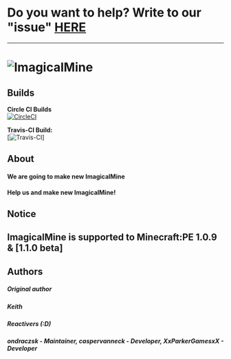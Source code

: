 # Do you want to help? Write to our "issue" [HERE](https://github.com/ImagicalMineReactive/ImagicalMine/issues/3)
-------------
# ![ImagicalMine](http://i.imgur.com/6Hlm8mn.gif)
## Builds
__Circle CI Builds__<br>
[![CircleCI](https://circleci.com/gh/circleci/mongofinil.svg?&style=shield&circle-token=6c7d65b8217d2d9ec065bcf04fd2437fdab577ba/)](https://circleci.com/gh/ImagicalMineReactive/ImagicalMine)

__Travis-CI Build:__<br>
[![Travis-CI](https://travis-ci.org/ImagicalMineReactive/ImagicalMine)]

## About
#### We are going to make new ImagicalMine
#### Help us and make new ImagicalMine! 

## Notice

**ImagicalMine is supported to Minecraft:PE 1.0.9 & [1.1.0 beta]**
-------------
## Authors
##### **Original author**
#####  *Keith*
##### **Reactivers (:D)**
#####  *ondraczsk - <i>Maintainer</i>,  caspervanneck - <i>Developer</i>, XxParkerGamesxX - Developer* 

